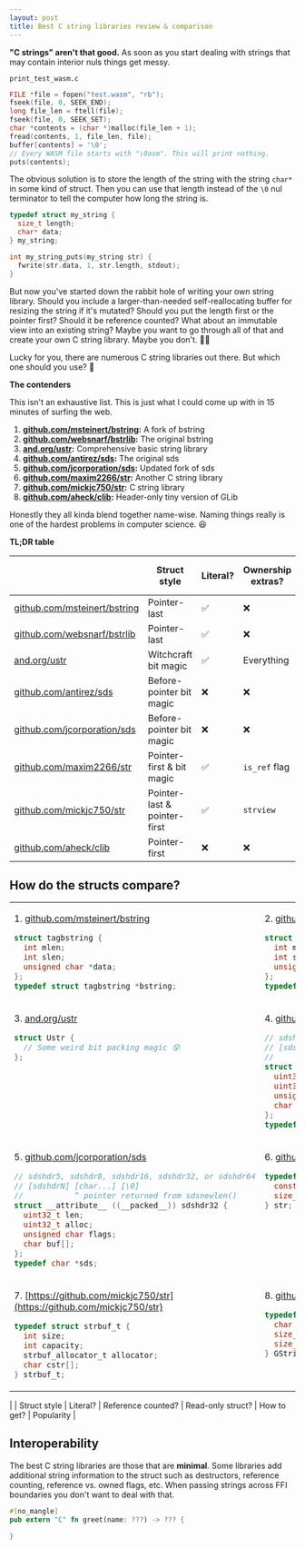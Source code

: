 ```yaml
---
layout: post
title: Best C string libraries review & comparison
---
```


**"C strings" aren't that good.** As soon as you start dealing with strings that may contain interior nuls things get messy.

<div><code>print_test_wasm.c</code></div>

```c
FILE *file = fopen("test.wasm", "rb");
fseek(file, 0, SEEK_END);
long file_len = ftell(file);
fseek(file, 0, SEEK_SET);
char *contents = (char *)malloc(file_len + 1);
fread(contents, 1, file_len, file);
buffer[contents] = '\0';
// Every WASM file starts with "\0asm". This will print nothing.
puts(contents);
```

The obvious solution is to store the length of the string with the string `char*` in some kind of struct. Then you can use that length instead of the `\0` nul terminator to tell the computer how long the string is.

```c
typedef struct my_string {
  size_t length;
  char* data;
} my_string;

int my_string_puts(my_string str) {
  fwrite(str.data, 1, str.length, stdout);
}
```

But now you've started down the rabbit hole of writing your own string library. Should you include a larger-than-needed self-reallocating buffer for resizing the string if it's mutated? Should you put the length first or the pointer first? Should it be reference counted? What about an immutable view into an existing string? Maybe you want to go through all of that and create your own C string library. Maybe you don't. 🤷‍♀️

Lucky for you, there are numerous C string libraries out there. But which one should you use? 🤔

**The contenders**

This isn't an exhaustive list. This is just what I could come up with in 15 minutes of surfing the web.

1. **[github.com/msteinert/bstring](https://github.com/msteinert/bstring):** A fork of bstring
2. **[github.com/websnarf/bstrlib](https://github.com/websnarf/bstrlib):** The original bstring
3. **[and.org/ustr](http://www.and.org/ustr/):** Comprehensive basic string library
4. **[github.com/antirez/sds](https://github.com/antirez/sds):** The original sds
5. **[github.com/jcorporation/sds](https://github.com/jcorporation/sds):** Updated fork of sds
6. **[github.com/maxim2266/str](https://github.com/maxim2266/str):** Another C string library
7. **[github.com/mickjc750/str](https://github.com/mickjc750/str):** C string library
8. **[github.com/aheck/clib](https://github.com/aheck/clib):** Header-only tiny version of GLib

Honestly they all kinda blend together name-wise. Naming things really is one of the hardest problems in computer science. 😆

**TL;DR table**

|                                                                      | Struct style                 | Literal? | Ownership extras? | Ease of installation | Ease of use | Popularity | License      |
| -------------------------------------------------------------------- | ---------------------------- | -------- | ----------------- | -------------------- | ----------- | ---------- | ------------ |
| [github.com/msteinert/bstring](https://github.com/msteinert/bstring) | Pointer-last                 | ✅       | ❌                | Fair                 | Good        | ⭐134      | BSD-3-Clause |
| [github.com/websnarf/bstrlib](https://github.com/websnarf/bstrlib)   | Pointer-last                 | ✅       | ❌                | Fair                 | Good        | ⭐497      | BSD-3-Clause |
| [and.org/ustr](http://www.and.org/ustr/)                             | Witchcraft bit magic         | ✅       | Everything        | Poor                 | Fair        | 🔎213      | MIT          |
| [github.com/antirez/sds](https://github.com/antirez/sds)             | Before-pointer bit magic     | ❌       | ❌                | Great                | Great       | ⭐4.9k     | BSD-2-Clause |
| [github.com/jcorporation/sds](https://github.com/jcorporation/sds)   | Before-pointer bit magic     | ❌       | ❌                | Great                | Great       | ⭐40       | BSD-2-Clause |
| [github.com/maxim2266/str](https://github.com/maxim2266/str)         | Pointer-first & bit magic    | ✅       | `is_ref` flag     | Best                 | Great       | ⭐289      | BSD-3-Clause |
| [github.com/mickjc750/str](https://github.com/mickjc750/str)         | Pointer-last & pointer-first | ✅       | `strview`         | Great                | Great       | ⭐240      | Unlicense    |
| [github.com/aheck/clib](https://github.com/aheck/clib)               | Pointer-first                | ❌       | ❌                | Great                | Great       | ⭐89       | MIT          |



## How do the structs compare?

<table><td valign=top>

1\. [github.com/msteinert/bstring](https://github.com/msteinert/bstring)

```c
struct tagbstring {
  int mlen;
  int slen;
  unsigned char *data;
};
typedef struct tagbstring *bstring;
```

<td valign=top>

2\. [github.com/websnarf/bstrlib](https://github.com/websnarf/bstrlib)

```c
struct tagbstring {
  int mlen;
  int slen;
  unsigned char *data;
};
typedef struct tagbstring *bstring;
```

<tr><td valign=top>

3\. [and.org/ustr](http://www.and.org/ustr/)

```c
struct Ustr {
  // Some weird bit packing magic 😵
};
```

<td valign=top>

4\. [github.com/antirez/sds](https://github.com/antirez/sds)

```c
// sdshdr5, sdshdr8, sdshdr16, sdshdr32, or sdshdr64
// [sdshdrN] [char...] [\0]
//           ^ pointer returned from sdsnewlen()
struct __attribute__ ((__packed__)) sdshdr32 {
  uint32_t len;
  uint32_t alloc;
  unsigned char flags;
  char buf[];
};
typedef char *sds;
```

<tr><td valign=top>

5\. [github.com/jcorporation/sds](https://github.com/jcorporation/sds)

```c
// sdshdr5, sdshdr8, sdshdr16, sdshdr32, or sdshdr64
// [sdshdrN] [char...] [\0]
//           ^ pointer returned from sdsnewlen()
struct __attribute__ ((__packed__)) sdshdr32 {
  uint32_t len;
  uint32_t alloc;
  unsigned char flags;
  char buf[];
};
typedef char *sds;
```

<td valign=top>

6\. [github.com/maxim2266/str](https://github.com/maxim2266/str)

```c
typedef struct {
  const char *ptr;
  size_t info;
} str;
```

<tr><td valign=top>

7\. [https://github.com/mickjc750/str](https://github.com/mickjc750/str)

```c
typedef struct strbuf_t {
  int size;
  int capacity;
  strbuf_allocator_t allocator;
  char cstr[];
} strbuf_t;
```

<td valign=top>

8\. [github.com/aheck/clib](https://github.com/aheck/clib)

```c
typedef struct GString {
  char *str;
  size_t len;
  size_t allocated_len;
} GString;
```

</table>

| | Struct style | Literal? | Reference counted? | Read-only struct? | How to get? | Popularity |


## Interoperability

The best C string libraries are those that are **minimal**. Some libraries add additional string information to the struct such as destructors, reference counting, reference vs. owned flags, etc. When passing strings across FFI boundaries you don't want to deal with that.

```rs
#[no_mangle]
pub extern "C" fn greet(name: ???) -> ??? {
  
}
```
